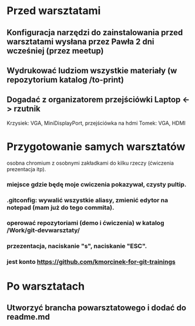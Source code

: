 # Przed warsztatami

## Konfiguracja narzędzi do zainstalowania przed warsztatami wysłana przez Pawła 2 dni wcześniej (przez meetup)
## Wydrukować ludziom wszystkie materiały (w repozytorium katalog /to-print)
## Dogadać z organizatorem przejściówki Laptop <-> rzutnik
Krzysiek: VGA, MiniDisplayPort, przejściówka na hdmi
Tomek: VGA, HDMI

# Przygotowanie samych warsztatów
osobna chromium z osobnymi zakładkami do kilku rzeczy (ćwiczenia prezentacja itp).

### miejsce gdzie będę moje cwiczenia pokazywał, czysty pultip.
### .gitconfig: wywalić wszystkie aliasy, zmienić edytor na notepad (mam już do tego commita).
### operować repozytoriami (demo i ćwiczenia) w katalog /Work/git-devwarsztaty/<git-devwarsztaty-katowice>

### przezentacja, naciskanie "s", naciskanie "ESC".
### jest konto https://github.com/kmorcinek-for-git-trainings

# Po warsztatach

## Utworzyć brancha powarsztatowego i dodać do readme.md